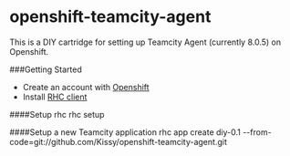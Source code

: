 openshift-teamcity-agent
========================

This is a DIY cartridge for setting up Teamcity Agent (currently 8.0.5) on Openshift.

###Getting Started

- Create an account with [Openshift](http://openshift.com/)
- Install [RHC client](https://www.openshift.com/developers/rhc-client-tools-install)

####Setup rhc
    rhc setup

####Setup a new Teamcity application
    rhc app create <instance name> diy-0.1 --from-code=git://github.com/Kissy/openshift-teamcity-agent.git
